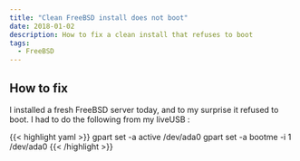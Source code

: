 ```yaml
---
title: "Clean FreeBSD install does not boot"
date: 2018-01-02
description: How to fix a clean install that refuses to boot
tags:
  - FreeBSD
---
```


## How to fix

I installed a fresh FreeBSD server today, and to my surprise it refused to boot. I had to do the following from my liveUSB :

{{< highlight yaml >}}
gpart set -a active /dev/ada0
gpart set -a bootme -i 1 /dev/ada0
{{< /highlight >}}
